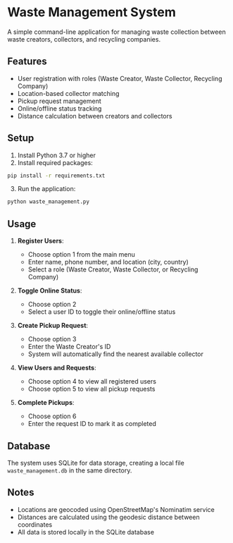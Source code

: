 # Waste Management System

A simple command-line application for managing waste collection between waste creators, collectors, and recycling companies.

## Features

- User registration with roles (Waste Creator, Waste Collector, Recycling Company)
- Location-based collector matching
- Pickup request management
- Online/offline status tracking
- Distance calculation between creators and collectors

## Setup

1. Install Python 3.7 or higher
2. Install required packages:
```bash
pip install -r requirements.txt
```

3. Run the application:
```bash
python waste_management.py
```

## Usage

1. **Register Users**:
   - Choose option 1 from the main menu
   - Enter name, phone number, and location (city, country)
   - Select a role (Waste Creator, Waste Collector, or Recycling Company)

2. **Toggle Online Status**:
   - Choose option 2
   - Select a user ID to toggle their online/offline status

3. **Create Pickup Request**:
   - Choose option 3
   - Enter the Waste Creator's ID
   - System will automatically find the nearest available collector

4. **View Users and Requests**:
   - Choose option 4 to view all registered users
   - Choose option 5 to view all pickup requests

5. **Complete Pickups**:
   - Choose option 6
   - Enter the request ID to mark it as completed

## Database

The system uses SQLite for data storage, creating a local file `waste_management.db` in the same directory.

## Notes

- Locations are geocoded using OpenStreetMap's Nominatim service
- Distances are calculated using the geodesic distance between coordinates
- All data is stored locally in the SQLite database 